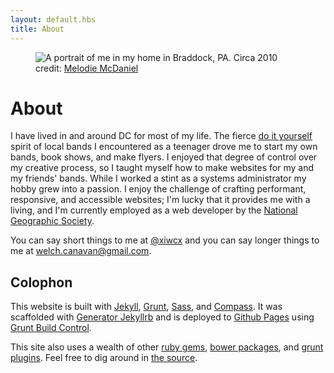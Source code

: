 ```yaml
---
layout: default.hbs
title: About
---
```


<figure>
  <img class="imgborder" alt="A portrait of me in my home in Braddock, PA. Circa 2010" src="/img/me.jpg">
  <figcaption>credit: <a href="http://www.melodiemcdaniel.com/">Melodie McDaniel</a></figcaption>
</figure>

# About

I have lived in and around DC for most of my life. The fierce [do it yourself](http://en.wikipedia.org/wiki/Do_it_yourself#Subculture) spirit of local bands I encountered as a teenager drove me to start my own bands, book shows, and make flyers. I enjoyed that degree of control over my creative process, so I taught myself how to make websites for my and my friends' bands. While I worked a stint as a systems administrator my hobby grew into a passion. I enjoy the challenge of crafting performant, responsive, and accessible websites; I'm lucky that it provides me with a living, and I'm currently employed as a web developer by the [National Geographic Society](http://nationalgeographic.com).

You can say short things to me at [@xiwcx](http://twitter.com/xiwcx) and you can say longer things to me at <welch.canavan@gmail.com>.

## Colophon

This website is built with [Jekyll](http://jekyllrb.com/), [Grunt](http://gruntjs.com/), [Sass](http://sass-lang.com/), and [Compass](http://compass-style.org/). It was scaffolded with [Generator Jekyllrb](https://github.com/robwierzbowski/generator-jekyllrb) and is deployed to [Github Pages](http://pages.github.com/) using [Grunt Build Control](https://github.com/robwierzbowski/grunt-build-control).

This site also uses a wealth of other [ruby gems](https://github.com/xiwcx/xiwcx.github.io/blob/src/Gemfile), [bower packages](https://github.com/xiwcx/xiwcx.github.io/blob/src/bower.json), and [grunt plugins](https://github.com/xiwcx/xiwcx.github.io/blob/src/package.json). Feel free to dig around in [the source](https://github.com/xiwcx/xiwcx.github.io/tree/src).
